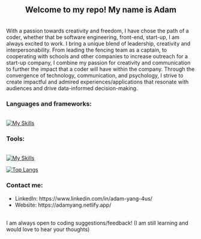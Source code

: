 <h2 align="center">Welcome to my repo! My name is Adam </h2>
<br>With a passion towards creativity and freedom, I have chose the path of a coder, whether that be software engineering, front-end, start-up, I am always excited to work. I bring a unique blend of leadership, creativity and interpersonability. From leading the fencing team as a captain, to cooperating with schools and other companies to increase outreach for a start-up company, I combine my passion for creativity and communication to further the impact that a coder will have within the company. Through the convergence of technology, communication, and psychology, I strive to create impactful and admired experiences/applications that resonate with audiences and drive data-informed decision-making.

<!-- ### My projects:  -->

### Languages and frameworks: 
<br> [![My Skills](https://skillicons.dev/icons?i=javascript,html,css,react,py,c,java,git,latex,r,vim)](https://skillicons.dev)

### Tools:
<br>[![My Skills](https://skillicons.dev/icons?i=docker,discord,wordpress,github,figma,vscode,postgresql,terminal,ubuntu,windows)](https://skillicons.dev)

[![Top Langs](https://github-readme-stats.vercel.app/api/top-langs/?username=ayang21&layout=compact)](https://github.com/anuraghazra/github-readme-stats)

### Contact me: 
<ul>
    <li>LinkedIn: https://www.linkedin.com/in/adam-yang-4us/ </li> 
    <li>Website: https://adamyang.netlify.app/</li>
</ul>
<br>I am always open to coding suggestions/feedback! (I am still learning and would love to hear your thoughts)